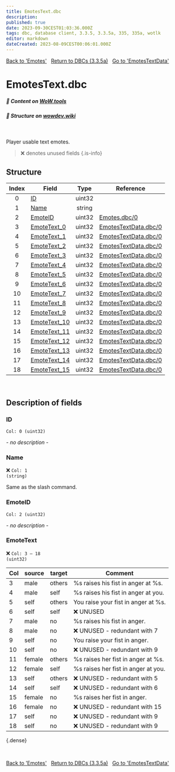 ```yaml
---
title: EmotesText.dbc
description:
published: true
date: 2023-09-30CEST01:03:36.000Z
tags: dbc, database client, 3.3.5, 3.3.5a, 335, 335a, wotlk
editor: markdown
dateCreated: 2023-08-09CEST00:06:01.000Z
---
```

<a href="https://trinitycore.info/files/DBC/335/emotes" class="mt-5 v-btn v-btn--depressed v-btn--flat v-btn--outlined theme--light v-size--default darkblue--text text--lighten-3"><span class="v-btn__content"><i aria-hidden="true" class="v-icon notranslate v-icon--left mdi mdi-arrow-left theme--light"></i><span>Back to 'Emotes'</span></span></a>&nbsp;&nbsp;&nbsp;<a href="https://trinitycore.info/files/DBC/335/DBC" class="mt-5 v-btn v-btn--depressed v-btn--flat v-btn--outlined theme--light v-size--default darkblue--text text--lighten-3"><span class="v-btn__content"><i aria-hidden="true" class="v-icon notranslate v-icon--left mdi mdi-home-outline theme--light"></i><span>Return to DBCs (3.3.5a)</span></span></a>&nbsp;&nbsp;&nbsp;<a href="https://trinitycore.info/files/DBC/335/emotestextdata" class="mt-5 v-btn v-btn--depressed v-btn--flat v-btn--outlined theme--light v-size--default darkblue--text text--lighten-3"><span class="v-btn__content"><span>Go to 'EmotesTextData'</span><i aria-hidden="true" class="v-icon notranslate v-icon--right mdi mdi-arrow-right theme--light"></i></span></a>

# EmotesText.dbc
##### :open_book: Content on [WoW.tools](https://wow.tools/dbc/?dbc=emotestext&build=3.3.5.12340)
##### :pencil: Structure on [wowdev.wiki](https://wowdev.wiki/DB/EmotesText)
&nbsp;

Player usable text emotes.

> :x: denotes unused fields
{.is-info}


## Structure

| Index | Field | Type | Reference |
| :---: | --- | :---: | --- |
| 0 | [ID](#id-alt) | uint32 |  |
| 1 | [Name](#name-alt) | string |  |
| 2 | [EmoteID](#emoteid) | uint32 | [Emotes.dbc/0](/files/DBC/335/emotes#id-alt) |
| 3 | [EmoteText_0](#emotetext) | uint32 | [EmotesTextData.dbc/0](/files/DBC/335/emotestextdata#id-alt) |
| 4 | [EmoteText_1](#emotetext) | uint32 | [EmotesTextData.dbc/0](/files/DBC/335/emotestextdata#id-alt) |
| 5 | [EmoteText_2](#emotetext) | uint32 | [EmotesTextData.dbc/0](/files/DBC/335/emotestextdata#id-alt) |
| 6 | [EmoteText_3](#emotetext) | uint32 | [EmotesTextData.dbc/0](/files/DBC/335/emotestextdata#id-alt) |
| 7 | [EmoteText_4](#emotetext) | uint32 | [EmotesTextData.dbc/0](/files/DBC/335/emotestextdata#id-alt) |
| 8 | [EmoteText_5](#emotetext) | uint32 | [EmotesTextData.dbc/0](/files/DBC/335/emotestextdata#id-alt) |
| 9 | [EmoteText_6](#emotetext) | uint32 | [EmotesTextData.dbc/0](/files/DBC/335/emotestextdata#id-alt) |
| 10 | [EmoteText_7](#emotetext) | uint32 | [EmotesTextData.dbc/0](/files/DBC/335/emotestextdata#id-alt) |
| 11 | [EmoteText_8](#emotetext) | uint32 | [EmotesTextData.dbc/0](/files/DBC/335/emotestextdata#id-alt) |
| 12 | [EmoteText_9](#emotetext) | uint32 | [EmotesTextData.dbc/0](/files/DBC/335/emotestextdata#id-alt) |
| 13 | [EmoteText_10](#emotetext) | uint32 | [EmotesTextData.dbc/0](/files/DBC/335/emotestextdata#id-alt) |
| 14 | [EmoteText_11](#emotetext) | uint32 | [EmotesTextData.dbc/0](/files/DBC/335/emotestextdata#id-alt) |
| 15 | [EmoteText_12](#emotetext) | uint32 | [EmotesTextData.dbc/0](/files/DBC/335/emotestextdata#id-alt) |
| 16 | [EmoteText_13](#emotetext) | uint32 | [EmotesTextData.dbc/0](/files/DBC/335/emotestextdata#id-alt) |
| 17 | [EmoteText_14](#emotetext) | uint32 | [EmotesTextData.dbc/0](/files/DBC/335/emotestextdata#id-alt) |
| 18 | [EmoteText_15](#emotetext) | uint32 | [EmotesTextData.dbc/0](/files/DBC/335/emotestextdata#id-alt) |
&nbsp;
## Description of fields

### ID <!-- {#id-alt} -->
<code>Col: 0 (uint32)</code>

*- no description -*
&nbsp;

### Name <!-- {#name-alt} -->
:x: <code>Col: 1 (string)</code>

Same as the slash command.
&nbsp;

### EmoteID
<code>Col: 2 (uint32)</code>

*- no description -*
&nbsp;

### EmoteText
:x: <code>Col: 3 &ndash; 18 (uint32)</code>

| Col | source | target | Comment |
|-----|--------|--------|---------|
| 3 | male | others | %s raises his fist in anger at %s. |
| 4 | male | self | %s raises his fist in anger at you. |
| 5 | self | others | You raise your fist in anger at %s. |
| 6 | self | self | :x: UNUSED |
| 7 | male | no | %s raises his fist in anger. |
| 8 | male | no | :x: UNUSED - redundant with 7 |
| 9 | self | no | You raise your fist in anger. |
| 10 | self | no | :x: UNUSED - redundant with 9 |
| 11 | female | others | %s raises her fist in anger at %s. |
| 12 | female | self | %s raises her fist in anger at you. |
| 13 | self | others | :x: UNUSED - redundant with 5 |
| 14 | self | self | :x: UNUSED - redundant with 6 |
| 15 | female | no | %s raises her fist in anger. |
| 16 | female | no | :x: UNUSED - redundant with 15 |
| 17 | self | no | :x: UNUSED - redundant with 9 |
| 18 | self | no | :x: UNUSED - redundant with 9 |
{.dense}

&nbsp;

<a href="https://trinitycore.info/files/DBC/335/emotes" class="mt-5 v-btn v-btn--depressed v-btn--flat v-btn--outlined theme--light v-size--default darkblue--text text--lighten-3"><span class="v-btn__content"><i aria-hidden="true" class="v-icon notranslate v-icon--left mdi mdi-arrow-left theme--light"></i><span>Back to 'Emotes'</span></span></a>&nbsp;&nbsp;&nbsp;<a href="https://trinitycore.info/files/DBC/335/DBC" class="mt-5 v-btn v-btn--depressed v-btn--flat v-btn--outlined theme--light v-size--default darkblue--text text--lighten-3"><span class="v-btn__content"><i aria-hidden="true" class="v-icon notranslate v-icon--left mdi mdi-home-outline theme--light"></i><span>Return to DBCs (3.3.5a)</span></span></a>&nbsp;&nbsp;&nbsp;<a href="https://trinitycore.info/files/DBC/335/emotestextdata" class="mt-5 v-btn v-btn--depressed v-btn--flat v-btn--outlined theme--light v-size--default darkblue--text text--lighten-3"><span class="v-btn__content"><span>Go to 'EmotesTextData'</span><i aria-hidden="true" class="v-icon notranslate v-icon--right mdi mdi-arrow-right theme--light"></i></span></a>
